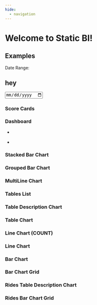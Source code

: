 ```yaml
---
hide:
  - navigation
---
```


# Welcome to Static BI!

## Examples


<source-table
  name="stocks"
  file="https://idl.uw.edu/mosaic/data/stocks.parquet"
  columns="*, date_trunc('month', Date) as month">
</source-table>


Date Range: <date-range-picker></date-range-picker>


## hey

<input type="date" id="my-date-picker" name="my-date" />


### Score Cards

<score-card
  title="Nb Symbols"
  table="stocks"
  value="count(distinct Symbol)">
</score-card>
<score-card
  title="Highest Close"
  table="stocks"
  value="max(Close)"
  format='#,##0.0,"k"'>
</score-card>
<score-card
  title="Symbol with highest close"
  table="stocks"
  value="Symbol"
  order_by="max(Close) desc">
</score-card>
<score-card
  title="Date of highest close"
  table="stocks"
  value="Date"
  order_by="max(Close) desc"
  format='yyyy-mm-dd'>
</score-card>


### Dashboard


<div class="grid cards" markdown>

-   <bar-chart
      table="stocks"
      measure="max(Close)"
      by="Symbol"
      limit="10"
      order_by="max(Close) desc">
    </bar-chart>

-   <line-chart
      table="stocks"
      measure="max(close)"
      by="Date"
      breakdown_by="Symbol">
    </line-chart>

</div>



### Stacked Bar Chart

<bar-chart
  table="stocks"
  measure="max(close)"
  by="Date"
  breakdown_by="Symbol"
  stacked="true">
</bar-chart>


### Grouped Bar Chart

<bar-chart
  table="stocks"
  measure="max(close)"
  by="Date"
  breakdown_by="Symbol">
</bar-chart>


### MultiLine Chart

<line-chart
  table="stocks"
  measure="max(close)"
  by="Date"
  breakdown_by="Symbol">
</line-chart>


### Tables List

<tables-list-chart></tables-list-chart>


### Table Description Chart

<table-description-chart table="stocks"></table-description-chart>


### Table Chart

<table-chart
  table="stocks"
  measures="sum(volume), sum(close)"
  by="date, symbol"
  limit="10"
  order_by="date desc">
</table-chart>


### Line Chart (COUNT)

<line-chart
  table="stocks"
  measure="count(*)"
  by="month">
</line-chart>


### Line Chart

<line-chart
  table="stocks"
  measure="sum(Close)"
  by="month"
  limit="500"
  order_by="month">
</line-chart>


### Bar Chart

<bar-chart
  table="stocks"
  measure="max(Close)"
  by="Symbol"
  limit="10"
  order_by="max(Close) desc">
</bar-chart>


### Bar Chart Grid

<bar-chart-grid
  table="stocks"
  measure="max(Close)"
  order_by="max(Close) desc"
  limit="10">
</bar-chart-grid>


### Rides Table Description Chart

<table-description-chart table="rides"></table-description-chart>


### Rides Bar Chart Grid

<bar-chart-grid
  table="rides"
  measure="count(*)"
  limit="10"
  order_by="count(*) desc">
</bar-chart-grid>

<script type="module" src="../src/connectors/duckdb.js"></script>
<script type="module" src="../src/components/source_tables.js"></script>
<script type="module" src="../src/components/echarts.js"></script>
<script type="module" src="../src/components/datatable.js"></script>
<script type="module" src="../src/components/score_cards.js"></script>
<script type="module" src="../src/components/date_range_picker.js"></script>
